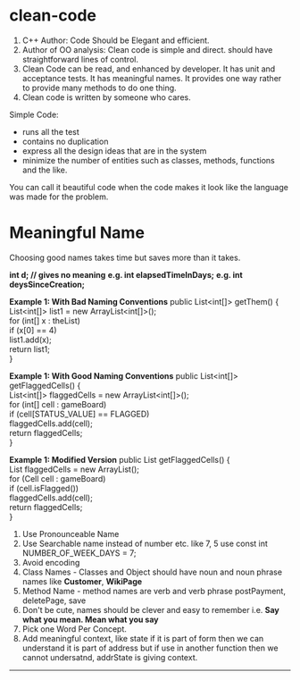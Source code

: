 # clean-code
1. C++ Author: Code Should be Elegant and efficient. 
2. Author of OO analysis: Clean code is simple and direct. should have straightforward lines of control. 
3. Clean Code can be read, and enhanced by developer. It has unit and acceptance tests. It has meaningful names. It provides one way rather to provide many methods to do one thing. 
4. Clean code is written by someone who cares.

Simple Code:
* runs all the test
* contains no duplication
* express all the design ideas that are in the system
* minimize the number of entities such as classes, methods, functions and the like. 

You can call it beautiful code when the code makes it look like the language was made for the problem. 

# Meaningful Name
Choosing good names takes time but saves more than it takes.

**int d; // gives no meaning**
**e.g. int elapsedTimeInDays;**
**e.g. int deysSinceCreation;**

**Example 1: With Bad Naming Conventions** 
public List<int[]> getThem() {<br/>
List<int[]> list1 = new ArrayList<int[]>();<br/>
for (int[] x : theList)<br/>
if (x[0] == 4)<br/>
list1.add(x);<br/>
return list1;<br/>
}

**Example 1: With Good Naming Conventions**
public List<int[]> getFlaggedCells() {<br/>
List<int[]> flaggedCells = new ArrayList<int[]>();<br/>
for (int[] cell : gameBoard)<br/>
if (cell[STATUS_VALUE] == FLAGGED)<br/>
flaggedCells.add(cell);<br/>
return flaggedCells;<br/>
}

**Example 1: Modified Version**
public List<Cell> getFlaggedCells() {<br/>
List<Cell> flaggedCells = new ArrayList<Cell>();<br/>
for (Cell cell : gameBoard)<br/>
if (cell.isFlagged())<br/>
flaggedCells.add(cell);<br/>
return flaggedCells;<br/>
}

1. Use Pronounceable Name
2. Use Searchable name instead of number etc. like 7, 5 use const int NUMBER_OF_WEEK_DAYS = 7;
3. Avoid encoding
4. Class Names - Classes and Object should have noun and noun phrase names like **Customer**, **WikiPage**
5. Method Name - method names are verb and verb phrase postPayment, deletePage, save
6. Don't be cute, names should be clever and easy to remember i.e. **Say what you mean. Mean what you say**
7. Pick one Word Per Concept.
8. Add meaningful context, like state if it is part of form then we can understand it is part of address but if use in another function then we cannot undersatnd, addrState is giving context.

---

  

